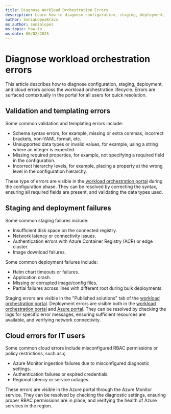 ```yaml
---
title: Diagnose Workload Orchestration Errors
description: Learn how to diagnose configuration, staging, deployment, and cloud errors across the workload orchestration lifecycle.
author: SoniaLopezBravo
ms.author: sonialopez
ms.topic: how-to
ms.date: 06/02/2025
---
```


# Diagnose workload orchestration errors

This article describes how to diagnose configuration, staging, deployment, and cloud errors across the workload orchestration lifecycle. Errors are surfaced contextually in the portal for all users for quick resolution.

## Validation and templating errors

Some common validation and templating errors include:

- Schema syntax errors, for example, missing or extra commas, incorrect brackets, non-YAML format, etc.
- Unsupported data types or invalid values, for example, using a string where an integer is expected.
- Missing required properties, for example, not specifying a required field in the configuration.
- Incorrect hierarchy levels, for example, placing a property at the wrong level in the configuration hierarchy.

These type of errors are visible in the [workload orchestration portal](configure.md) during the configuration phase. They can be resolved by correcting the syntax, ensuring all required fields are present, and validating the data types used.


## Staging and deployment failures

Some common staging failures include:

- Insufficient disk space on the connected registry. 
- Network latency or connectivity issues.
- Authentication errors with Azure Container Registry (ACR) or edge cluster. 
- Image download failures. 

Some common deployment failures include:

- Helm chart timeouts or failures.
- Application crash. 
- Missing or corrupted image/config files.
- Partial failures across lines with different root during bulk deployments.

Staging errors are visible in the "Published solutions" tab of the [workload orchestration portal](configure.md#view-the-published-solutions). Deployment errors are visible both in the [workload orchestration portal](deploy.md) and [Azure portal](azure-portal-monitoring.md). They can be resolved by checking the logs for specific error messages, ensuring sufficient resources are available, and verifying network connectivity.

## Cloud errors for IT users

Some common cloud errors include misconfigured RBAC permissions or policy restrictions, such as:ç

- Azure Monitor ingestion failures due to misconfigured diagnostic settings.
- Authentication failures or expired credentials.
- Regional latency or service outages.

These errors are visible in the Azure portal through the Azure Monitor service. They can be resolved by checking the diagnostic settings, ensuring proper RBAC permissions are in place, and verifying the health of Azure services in the region.